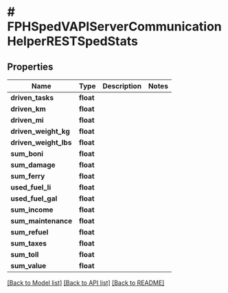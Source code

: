 # # FPHSpedVAPIServerCommunicationHelperRESTSpedStats

## Properties

Name | Type | Description | Notes
------------ | ------------- | ------------- | -------------
**driven_tasks** | **float** |  |
**driven_km** | **float** |  |
**driven_mi** | **float** |  |
**driven_weight_kg** | **float** |  |
**driven_weight_lbs** | **float** |  |
**sum_boni** | **float** |  |
**sum_damage** | **float** |  |
**sum_ferry** | **float** |  |
**used_fuel_li** | **float** |  |
**used_fuel_gal** | **float** |  |
**sum_income** | **float** |  |
**sum_maintenance** | **float** |  |
**sum_refuel** | **float** |  |
**sum_taxes** | **float** |  |
**sum_toll** | **float** |  |
**sum_value** | **float** |  |

[[Back to Model list]](../../README.md#models) [[Back to API list]](../../README.md#endpoints) [[Back to README]](../../README.md)
